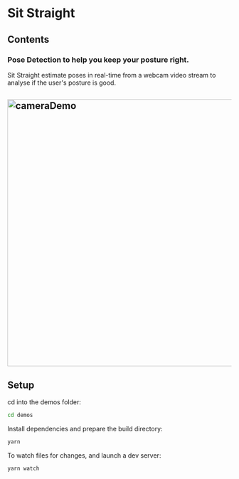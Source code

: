 # Sit Straight

## Contents

### Pose Detection to help you keep your posture right.

Sit Straight estimate poses in real-time from a webcam video stream to analyse if the user's posture is good.

## <img src="https://raw.githubusercontent.com/irealva/tfjs-models/master/posenet/demos/camera.gif" alt="cameraDemo" style="width: 600px;"/>

## Setup

cd into the demos folder:

```sh
cd demos
```

Install dependencies and prepare the build directory:

```sh
yarn
```

To watch files for changes, and launch a dev server:

```sh
yarn watch
```
